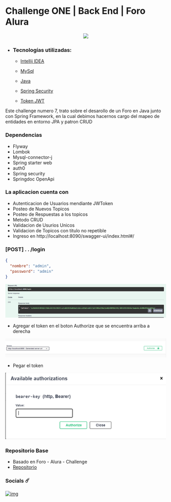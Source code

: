 # Challenge ONE | Back End | Foro Alura 

<p align="center" >
     <img width="200" heigth="200" src="https://user-images.githubusercontent.com/91544872/209678377-70b50b21-33de-424c-bed8-6a71ef3406ff.png">
</p>




- ### Tecnologías utilizadas:

  - [Intellij IDEA](https://www.jetbrains.com/idea/)
  - [MySql](https://www.mysql.com/)
  - [Java](https://www.java.com/en/)

  - [Spring Security](https://start.spring.io/)
  - [Token JWT](https://jwt.io/)

Este challenge numero 7, trato sobre el desarollo
de un Foro en Java junto con Spring Framework,
en la cual debimos hacernos cargo del mapeo de
entidades en entorno JPA y patron CRUD

### Dependencias
- Flyway
- Lombok
- Mysql-connector-j
- Spring starter web
- auth0
- Spring security
- Springdoc OpenApi 
 
### La aplicacion cuenta con
- Autenticacion de Usuarios mendiante JWToken
- Posteo de Nuevos Topicos
- Posteo de Respuestas a los topicos
- Metodo CRUD
- Validacion de Usurios Unicos
- Validacion de Topicos con titulo no repetible
- Ingreso en http://localhost:8090/swagger-ui/index.html#/

### [POST] . . /login
```json
{
  "nombre": "admin",
  "password": "admin"
}
```
![loginIMG.png](src%2Fmain%2Fresources%2Fimagenes%2FloginIMG.png)
 
- Agregar el token en el boton Authorize que se encuentra arriba a
derecha

![btnTokenIMG.png](src%2Fmain%2Fresources%2Fimagenes%2FbtnTokenIMG.png)


- Pegar el token

![tknPegarIMG.png](src%2Fmain%2Fresources%2Fimagenes%2FtknPegarIMG.png)


### Repositorio Base
- Basado en Foro - Alura - Challenge
- [Repositorio](https://github.com/alura-challenges/challenge-one-foro-alura)

### Socials ☄️
[![img](https://camo.githubusercontent.com/c00f87aeebbec37f3ee0857cc4c20b21fefde8a96caf4744383ebfe44a47fe3f/68747470733a2f2f696d672e736869656c64732e696f2f62616467652f2d4c696e6b6564496e2d2532333030373742353f7374796c653d666f722d7468652d6261646765266c6f676f3d6c696e6b6564696e266c6f676f436f6c6f723d7768697465)](https://www.linkedin.com/in/edgar-garcia-luna/)


